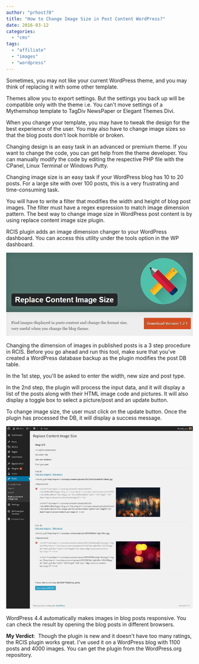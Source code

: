 ```yaml
---
author: "prhost78"
title: "How to Change Image Size in Post Content WordPress?"
date: 2016-03-12
categories: 
  - "cms"
tags: 
  - "affiliate"
  - "images"
  - "wordpress"
---
```


Sometimes, you may not like your current WordPress theme, and you may think of replacing it with some other template.

Themes allow you to export settings. But the settings you back up will be compatible only with the theme i.e. You can't move settings of a Mythemshop template to TagDiv NewsPaper or Elegant Themes Divi.

When you change your template, you may have to tweak the design for the best experience of the user. You may also have to change image sizes so that the blog posts don't look horrible or broken.

Changing design is an easy task in an advanced or premium theme. If you want to change the code, you can get help from the theme developer. You can manually modify the code by editing the respective PHP file with the CPanel, Linux Terminal or Windows Putty.

Changing image size is an easy task if your WordPress blog has 10 to 20 posts. For a large site with over 100 posts, this is a very frustrating and time-consuming task.

You will have to write a filter that modifies the width and height of blog post images. The filter must have a regex expression to match image dimension pattern. The best way to change image size in WordPress post content is by using replace content image size plugin.

RCIS plugin adds an image dimension changer to your WordPress dashboard. You can access this utility under the tools option in the WP dashboard.

![replace content image size wordpress plugin](images/replace-content-image-size.jpg)

Changing the dimension of images in published posts is a 3 step procedure in RCIS. Before you go ahead and run this tool, make sure that you've created a WordPress database backup as the plugin modifies the post DB table.

In the 1st step, you'll be asked to enter the width, new size and post type.

In the 2nd step, the plugin will process the input data, and it will display a list of the posts along with their HTML image code and pictures. It will also display a toggle box to select a picture/post and an update button.

To change image size, the user must click on the update button. Once the plugin has processed the DB, it will display a success message.

![change image size wordpress post](images/change-image-size-wordpress.jpg)

WordPress 4.4 automatically makes images in blog posts responsive. You can check the result by opening the blog posts in different browsers.

**My Verdict**:  Though the plugin is new and it doesn't have too many ratings, the RCIS plugin works great. I've used it on a WordPress blog with 1100 posts and 4000 images. You can get the plugin from the WordPress.org repository.
